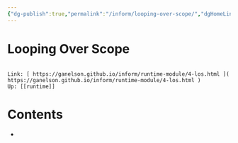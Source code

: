 ```yaml
---
{"dg-publish":true,"permalink":"/inform/looping-over-scope/","dgHomeLink":true,"dgPassFrontmatter":false}
---
```


# Looping Over Scope
```ad-info

Link: [ https://ganelson.github.io/inform/runtime-module/4-los.html ]( https://ganelson.github.io/inform/runtime-module/4-los.html )
Up: [[runtime]]
```

# Contents
- 